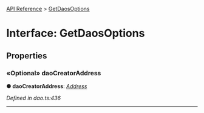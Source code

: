 [API Reference](../README.md) > [GetDaosOptions](../interfaces/GetDaosOptions.md)



# Interface: GetDaosOptions


## Properties
<a id="daoCreatorAddress"></a>

### «Optional» daoCreatorAddress

**●  daoCreatorAddress**:  *[Address](../#Address)* 

*Defined in dao.ts:436*





___


